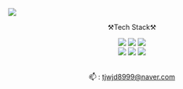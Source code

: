 

<img src="https://capsule-render.vercel.app/api?type=waving&color=F44A6A&height=200&section=header&text=Hi👋,I'm Seojeong Yeo.&fontSize=65">








<div align=center>

  ⚒Tech Stack⚒

<img src="https://img.shields.io/badge/c-A8B9CC?style=for-the-badge&logo=c&logoColor=white"> 
<img src="https://img.shields.io/badge/c++-512BD4?style=for-the-badge&logo=cplusplus&logoColor=white">
<img src="https://img.shields.io/badge/Linux-FCC624?style=for-the-badge&logo=Linux&logoColor=white">

<br>

<img src="https://img.shields.io/badge/matlab-047DA3?style=for-the-badge&logo=matlab&logoColor=white">
<img src="https://img.shields.io/badge/simulink-008080?style=for-the-badge&logo=simulink&logoColor=white">
<img src="https://img.shields.io/badge/AURIX-F46D01?style=for-the-badge&logo=AURIX&logoColor=white">
 
  <br>


<br>

📫 : tjwjd8999@naver.com <br>

</div>
<!--
**yeoseojeong/yeoseojeong** is a ✨ _special_ ✨ repository because its `README.md` (this file) appears on your GitHub profile.

Here are some ideas to get you started:

- 🔭 I’m currently working on ...
- 🌱 I’m currently learning ...
- 👯 I’m looking to collaborate on ...
- 🤔 I’m looking for help with ...
- 💬 Ask me about ...
- 📫 How to reach me: ...
- 😄 Pronouns: ...
- ⚡ Fun fact: ...
-->









